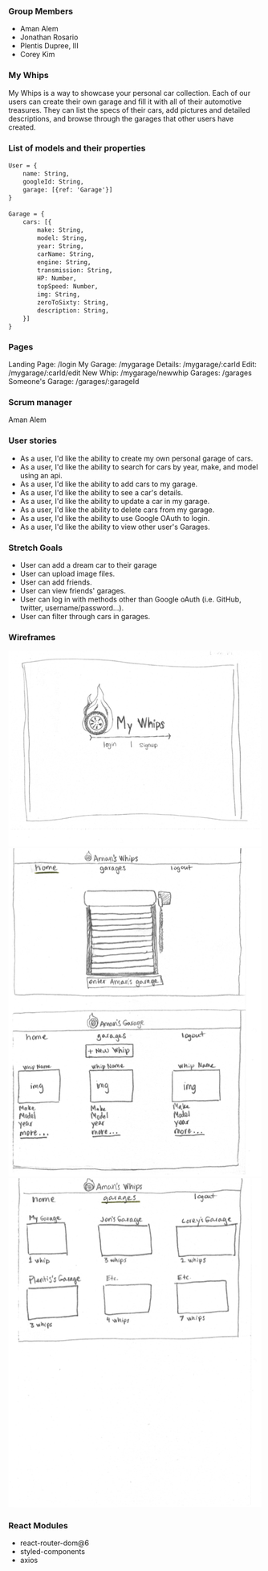 ### Group Members

- Aman Alem
- Jonathan Rosario
- Plentis Dupree, III
- Corey Kim

### My Whips

My Whips is a way to showcase your personal car collection. Each of our users can create their own garage and fill it with all of their automotive treasures. They can list the specs of their cars, add pictures and detailed descriptions, and browse through the garages that other users have created.

### List of models and their properties

```
User = {
    name: String,
    googleId: String,
    garage: [{ref: 'Garage'}]
}

Garage = {
    cars: [{
        make: String,
        model: String,
        year: String,
        carName: String,
        engine: String,
        transmission: String,
        HP: Number,
        topSpeed: Number,
        img: String,
        zeroToSixty: String,
        description: String,
    }]
}
```

### Pages

Landing Page: /login
My Garage: /mygarage
Details: /mygarage/:carId
Edit: /mygarage/:carId/edit
New Whip: /mygarage/newwhip
Garages: /garages
Someone's Garage: /garages/:garageId

### Scrum manager

Aman Alem

### User stories

- As a user, I'd like the ability to create my own personal garage of cars.
- As a user, I'd like the ability to search for cars by year, make, and model using an api.
- As a user, I'd like the ability to add cars to my garage.
- As a user, I'd like the ability to see a car's details.
- As a user, I'd like the ability to update a car in my garage.
- As a user, I'd like the ability to delete cars from my garage.
- As a user, I'd like the ability to use Google OAuth to login.
- As a user, I'd like the ability to view other user's Garages.

### Stretch Goals

- User can add a dream car to their garage
- User can upload image files.
- User can add friends.
- User can view friends' garages.
- User can log in with methods other than Google oAuth (i.e. GitHub, twitter, username/password...).
- User can filter through cars in garages.

### Wireframes

![My Whips Wireframe 1](./Wireframes/MyWhipsWF1.png)
![My Whips Wireframe 2](./Wireframes/MyWhipsWF2.png)
![My Whips Wireframe 3](./Wireframes/MyWhipsWF3.png)

### React Modules

- react-router-dom@6
- styled-components
- axios
